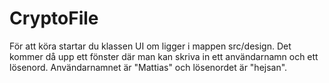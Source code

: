 # CryptoFile

För att köra startar du klassen UI om ligger i mappen src/design. Det kommer då upp ett fönster där man kan skriva in ett användarnamn och ett lösenord. 
Användarnamnet är "Mattias" och lösenordet är "hejsan".

